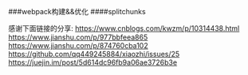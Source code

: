 ###webpack构建&&优化
####splitchunks



感谢下面链接的分享:
https://www.cnblogs.com/kwzm/p/10314438.html
https://www.jianshu.com/p/977bbfeea865
https://www.jianshu.com/p/874760cba102
https://github.com/qq449245884/xiaozhi/issues/25
https://juejin.im/post/5d614dc96fb9a06ae3726b3e